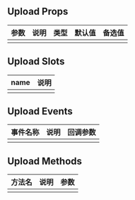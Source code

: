 ## Upload Props

| 参数         |   说明         | 类型     | 默认值      | 备选值            |
| ----------- | ------------- | -------- | --------- | ---------------- |
| | | | | |

## Upload Slots

|   name  |      说明       |
|  ------  |    ---------   |
| | |

## Upload Events

|   事件名称   |    说明   |  回调参数  |
| -------    | --------- |  --------- |
| | | |

## Upload Methods

|  方法名  |   说明   |   参数   |
| ------- | ------  |  ------  |
| | | |

